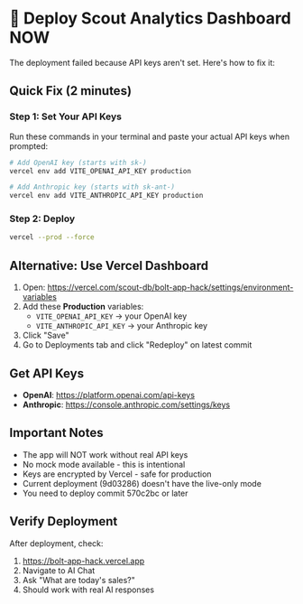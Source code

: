 # 🚀 Deploy Scout Analytics Dashboard NOW

The deployment failed because API keys aren't set. Here's how to fix it:

## Quick Fix (2 minutes)

### Step 1: Set Your API Keys

Run these commands in your terminal and paste your actual API keys when prompted:

```bash
# Add OpenAI key (starts with sk-)
vercel env add VITE_OPENAI_API_KEY production

# Add Anthropic key (starts with sk-ant-)
vercel env add VITE_ANTHROPIC_API_KEY production
```

### Step 2: Deploy

```bash
vercel --prod --force
```

## Alternative: Use Vercel Dashboard

1. Open: https://vercel.com/scout-db/bolt-app-hack/settings/environment-variables
2. Add these **Production** variables:
   - `VITE_OPENAI_API_KEY` → your OpenAI key
   - `VITE_ANTHROPIC_API_KEY` → your Anthropic key
3. Click "Save"
4. Go to Deployments tab and click "Redeploy" on latest commit

## Get API Keys

- **OpenAI**: https://platform.openai.com/api-keys
- **Anthropic**: https://console.anthropic.com/settings/keys

## Important Notes

- The app will NOT work without real API keys
- No mock mode available - this is intentional
- Keys are encrypted by Vercel - safe for production
- Current deployment (9d03286) doesn't have the live-only mode
- You need to deploy commit 570c2bc or later

## Verify Deployment

After deployment, check:
1. https://bolt-app-hack.vercel.app
2. Navigate to AI Chat
3. Ask "What are today's sales?"
4. Should work with real AI responses